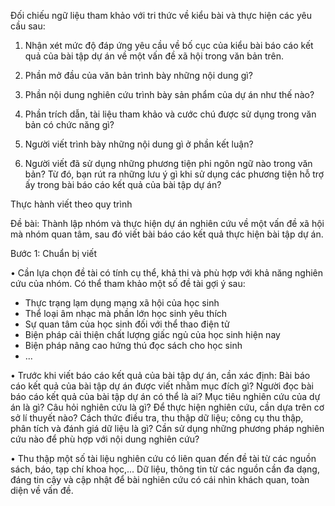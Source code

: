Đối chiếu ngữ liệu tham khảo với tri thức về kiểu bài và thực hiện các yêu cầu sau:

1. Nhận xét mức độ đáp ứng yêu cầu về bố cục của kiểu bài báo cáo kết quả của bài tập dự án về một vấn đề xã hội trong văn bản trên.

2. Phần mở đầu của văn bản trình bày những nội dung gì?

3. Phần nội dung nghiên cứu trình bày sản phẩm của dự án như thế nào?

4. Phần trích dẫn, tài liệu tham khảo và cước chú được sử dụng trong văn bản có chức năng gì?

5. Người viết trình bày những nội dung gì ở phần kết luận?

6. Người viết đã sử dụng những phương tiện phi ngôn ngữ nào trong văn bản? Từ đó, bạn rút ra những lưu ý gì khi sử dụng các phương tiện hỗ trợ ấy trong bài báo cáo kết quả của bài tập dự án?

Thực hành viết theo quy trình

Đề bài:
Thành lập nhóm và thực hiện dự án nghiên cứu về một vấn đề xã hội mà nhóm quan tâm, sau đó viết bài báo cáo kết quả thực hiện bài tập dự án.

Bước 1: Chuẩn bị viết

• Cần lựa chọn đề tài có tính cụ thể, khả thi và phù hợp với khả năng nghiên cứu của nhóm. Có thể tham khảo một số đề tài gợi ý sau:
- Thực trạng lạm dụng mạng xã hội của học sinh
- Thể loại âm nhạc mà phần lớn học sinh yêu thích
- Sự quan tâm của học sinh đối với thể thao điện tử
- Biện pháp cải thiện chất lượng giấc ngủ của học sinh hiện nay
- Biện pháp nâng cao hứng thú đọc sách cho học sinh
- ...

• Trước khi viết báo cáo kết quả của bài tập dự án, cần xác định: Bài báo cáo kết quả của bài tập dự án được viết nhằm mục đích gì? Người đọc bài báo cáo kết quả của bài tập dự án có thể là ai? Mục tiêu nghiên cứu của dự án là gì? Câu hỏi nghiên cứu là gì? Để thực hiện nghiên cứu, cần dựa trên cơ sở lí thuyết nào? Cách thức điều tra, thu thập dữ liệu; công cụ thu thập, phân tích và đánh giá dữ liệu là gì? Cần sử dụng những phương pháp nghiên cứu nào để phù hợp với nội dung nghiên cứu?

• Thu thập một số tài liệu nghiên cứu có liên quan đến đề tài từ các nguồn sách, báo, tạp chí khoa học,... Dữ liệu, thông tin từ các nguồn cần đa dạng, đáng tin cậy và cập nhật để bài nghiên cứu có cái nhìn khách quan, toàn diện về vấn đề.